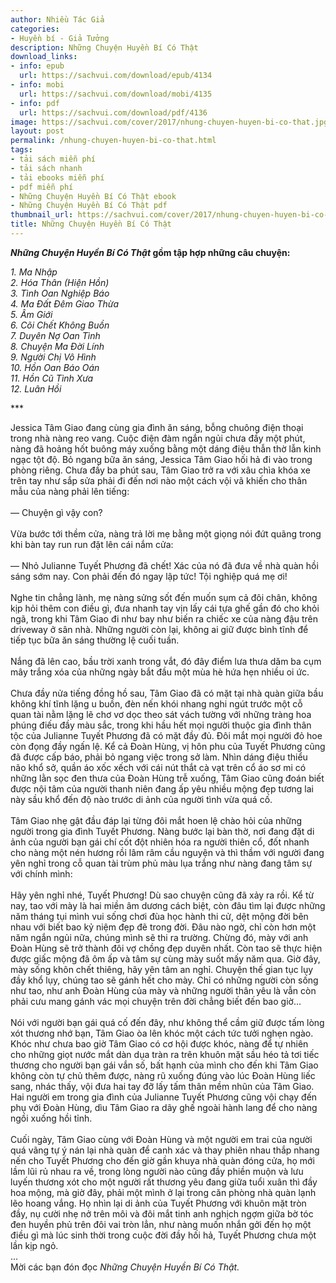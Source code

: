 ```yaml
---
author: Nhiều Tác Giả
categories:
- Huyền bí - Giả Tưởng
description: Những Chuyện Huyền Bí Có Thật
download_links:
- info: epub
  url: https://sachvui.com/download/epub/4134
- info: mobi
  url: https://sachvui.com/download/mobi/4135
- info: pdf
  url: https://sachvui.com/download/pdf/4136
image: https://sachvui.com/cover/2017/nhung-chuyen-huyen-bi-co-that.jpg
layout: post
permalink: /nhung-chuyen-huyen-bi-co-that.html
tags:
- tải sách miễn phí
- tải sách nhanh
- tải ebooks miễn phí
- pdf miễn phí
- Những Chuyện Huyền Bí Có Thật ebook
- Những Chuyện Huyền Bí Có Thật pdf
thumbnail_url: https://sachvui.com/cover/2017/nhung-chuyen-huyen-bi-co-that.jpg
title: Những Chuyện Huyền Bí Có Thật
---
```


 <div class="item-desc text-justify"> <p><strong><em>Những Chuyện Huyền Bí Có Thật </em>gồm tập hợp những câu chuyện:</strong></p><p><em>1. Ma Nhập</em><br><em>2. Hóa Thân (Hiện Hồn)</em><br><em>3. Tình Oan Nghiệp Báo</em><br><em>4. Ma Ðất Ðêm Giao Thừa</em><br><em>5. Âm Giới</em><br><em>6. Cõi Chết Không Buồn</em><br><em>7. Duyên Nợ Oan Tình</em><br><em>8. Chuyện Ma Ðời Lính</em><br><em>9. Người Chị Vô Hình</em><br><em>10. Hồn Oan Báo Oán</em><br><em>11. Hồn Cũ Tình Xưa</em><br><em>12. Luân Hồi</em></p><p>***</p><p>Jessica Tâm Giao đang cùng gia đình ăn sáng, bỗng chuông điện thoại trong nhà nàng reo vang. Cuộc điện đàm ngắn ngủi chưa đầy một phút, nàng đã hoảng hốt buông máy xuống bằng một dáng điệu thẫn thờ lẫn kinh ngạc tột độ. Bỏ ngang bữa ăn sáng, Jessica Tâm Giao hối hả đi vào trong phòng riêng. Chưa đầy ba phút sau, Tâm Giao trở ra với xâu chìa khóa xe trên tay như sắp sửa phải đi đến nơi nào một cách vội vã khiến cho thân mẫu của nàng phải lên tiếng:<br><br>— Chuyện gì vậy con?<br><br>Vừa bước tới thềm cửa, nàng trả lời mẹ bằng một giọng nói đứt quãng trong khi bàn tay run run đặt lên cái nắm cửa:<br><br>— Nhỏ Julianne Tuyết Phương đã chết! Xác của nó đã đưa về nhà quàn hồi sáng sớm nay. Con phải đến đó ngay lập tức! Tội nghiệp quá mẹ ơi!<br><br>Nghe tin chẳng lành, mẹ nàng sửng sốt đến muốn sụm cả đôi chân, không kịp hỏi thêm con điều gì, đưa nhanh tay vịn lấy cái tựa ghế gần đó cho khỏi ngã, trong khi Tâm Giao đi như bay như biến ra chiếc xe của nàng đậu trên driveway ở sân nhà. Những người còn lại, không ai giữ được bình tĩnh để tiếp tục bữa ăn sáng thường lệ cuối tuần.<br><br>Nắng đã lên cao, bầu trời xanh trong vắt, đó đây điểm lưa thưa dăm ba cụm mây trắng xóa của những ngày bắt đầu một mùa hè hứa hẹn nhiều oi ức.<br><br>Chưa đầy nửa tiếng đồng hồ sau, Tâm Giao đã có mặt tại nhà quàn giữa bầu không khí tĩnh lặng u buồn, đèn nến khói nhang nghi ngút trước một cỗ quan tài nằm lặng lẽ chơ vơ dọc theo sát vách tường với những tràng hoa phúng điếu đầy màu sắc, trong khi hầu hết mọi người thuộc gia đình thân tộc của Julianne Tuyết Phương đã có mặt đầy đủ. Ðôi mắt mọi người đỏ hoe còn đọng đầy ngấn lệ. Kể cả Ðoàn Hùng, vị hôn phu của Tuyết Phương cũng đã được cấp báo, phải bỏ ngang việc trong sở làm. Nhìn dáng điệu thiểu não khổ sở, quần áo xốc xếch với cái nút thắt cà vạt trên cổ áo sơ mi có những lằn sọc đen thưa của Ðoàn Hùng trễ xuống, Tâm Giao cũng đoán biết được nội tâm của người thanh niên đang ấp yêu nhiều mộng đẹp tương lai này sầu khổ đến độ nào trước di ảnh của người tình vừa quá cố.<br><br>Tâm Giao nhẹ gật đầu đáp lại từng đôi mắt hoen lệ chào hỏi của những người trong gia đình Tuyết Phương. Nàng bước lại bàn thờ, nơi đang đặt di ảnh của người bạn gái chí cốt đột nhiên hóa ra người thiên cổ, đốt nhanh cho nàng một nén hương rồi lâm râm cầu nguyện và thì thầm với người đang yên nghỉ trong cỗ quan tài trùm phủ màu lụa trắng như nàng đang tâm sự với chính mình:<br><br>Hãy yên nghỉ nhé, Tuyết Phương! Dù sao chuyện cũng đã xảy ra rồi. Kể từ nay, tao với mày là hai miền âm dương cách biệt, còn đâu tìm lại được những năm tháng tụi mình vui sống chơi đùa học hành thi cử, dệt mộng đời bên nhau với biết bao kỷ niệm đẹp đẽ trong đời. Ðâu nào ngờ, chỉ còn hơn một năm ngắn ngủi nữa, chúng mình sẽ thi ra trường. Chừng đó, mày với anh Ðoàn Hùng sẽ trở thành đôi vợ chồng đẹp duyên nhất. Còn tao sẽ thực hiện được giấc mộng đã ôm ấp và tâm sự cùng mày suốt mấy năm qua. Giờ đây, mày sống khôn chết thiêng, hãy yên tâm an nghỉ. Chuyện thế gian tục lụy đầy khổ lụy, chúng tao sẽ gánh hết cho mày. Chỉ có những người còn sống như tao, như anh Ðoàn Hùng của mày và những người thân yêu là vẫn còn phải cưu mang gánh vác mọi chuyện trên đời chẳng biết đến bao giờ...<br><br>Nói với người bạn gái quá cố đến đây, như không thể cầm giữ được tấm lòng xót thương nhớ bạn, Tâm Giao òa lên khóc một cách tức tưởi nghẹn ngào. Khóc như chưa bao giờ Tâm Giao có cơ hội được khóc, nàng để tự nhiên cho những giọt nước mắt dàn dụa tràn ra trên khuôn mặt sầu héo tả tơi tiếc thương cho người bạn gái vắn số, bất hạnh của mình cho đến khi Tâm Giao không còn tự chủ thêm được, nàng rũ xuống đúng vào lúc Ðoàn Hùng liếc sang, nhác thấy, vội đưa hai tay đỡ lấy tấm thân mềm nhũn của Tâm Giao. Hai người em trong gia đình của Julianne Tuyết Phương cũng vội chạy đến phụ với Ðoàn Hùng, dìu Tâm Giao ra dãy ghế ngoài hành lang để cho nàng ngồi xuống hồi tỉnh.<br><br>Cuối ngày, Tâm Giao cùng với Ðoàn Hùng và một người em trai của người quá vãng tự ý nán lại nhà quàn để canh xác và thay phiên nhau thắp nhang nến cho Tuyết Phương cho đến giờ gần khuya nhà quàn đóng cửa, họ mới lầm lũi rủ nhau ra về, trong lòng người nào cũng đầy phiền muộn và lưu luyến thương xót cho một người rất thương yêu đang giữa tuổi xuân thì đầy hoa mộng, mà giờ đây, phải một mình ở lại trong căn phòng nhà quàn lạnh lẽo hoang vắng. Họ nhìn lại di ảnh của Tuyết Phương với khuôn mặt tròn đầy, nụ cười nhẹ nở trên môi và đôi mắt tinh anh nghịch ngợm giữa bờ tóc đen huyền phủ trên đôi vai tròn lẳn, như nàng muốn nhắn gởi đến họ một điều gì mà lúc sinh thời trong cuộc đời đầy hối hả, Tuyết Phương chưa một lần kịp ngỏ.<br>...<br>Mời các bạn đón đọc <em>Những Chuyện Huyền Bí Có Thật.</em></p> </div>